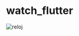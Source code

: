 # watch_flutter

![reloj](https://github.com/user-attachments/assets/53c0cfd8-2289-48e3-970f-08f7896972a5)
